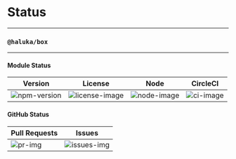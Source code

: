 # Status

<hr>

### `@haluka/box`

<hr>

#### Module Status

|     Version      |      License      |   Node          |   CircleCI   | 
|------------------|-------------------|-----------------|--------------|
|  ![npm-version]  |  ![license-image] |  ![node-image]  |  ![ci-image] |


#### GitHub Status
|  Pull Requests   |     Issues     |  
|------------------|----------------|
|     ![pr-img]    |  ![issues-img] |


[node-image]: https://img.shields.io/node/v/@haluka/box.svg?style=default
[npm-version]: https://img.shields.io/npm/v/@haluka/box.svg
[npm-link]: https://www.npmjs.com/package/@haluka/box
[downloads]: https://img.shields.io/npm/dt/@haluka/box.svg
[license-image]: https://img.shields.io/badge/License-MIT-blue.svg?style=badge
[license-link]: https://opensource.org/licenses/MIT
[ci-image]: https://circleci.com/gh/halukajs/haluka-cli.svg?style=svg&circle-token=856f68b7734beb7a7ae1428a1fe6adabef339bbc
[ci-link]: https://circleci.com/gh/halukajs/box
[pr-img]: https://img.shields.io/github/issues-pr/halukajs/box.svg
[issues-img]: https://img.shields.io/github/issues/halukajs/box.svg
